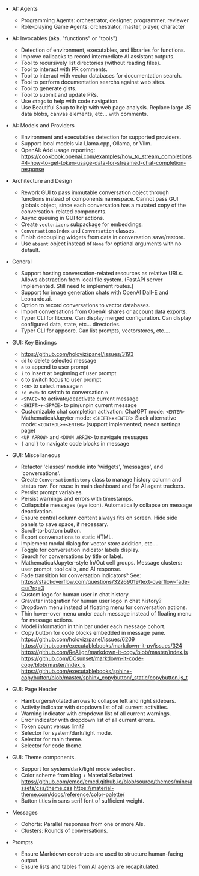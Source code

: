 * AI: Agents
    - Programming Agents: orchestrator, designer, programmer, reviewer
    - Role-playing Game Agents: orchestrator, master, player, character

* AI: Invocables (aka. "functions" or "tools")

    - Detection of environment, executables, and libraries for functions.
    - Improve callbacks to record intermediate AI assistant outputs.
    - Tool to recursively list directories (without reading files).
    - Tool to interact with PR comments.
    - Tool to interact with vector databases for documentation search.
    - Tool to perform documentation searchs against web sites.
    - Tool to generate gists.
    - Tool to submit and update PRs.
    - Use `ctags` to help with code navigation.
    - Use Beautiful Soup to help with web page analysis.
      Replace large JS data blobs, canvas elements, etc... with comments.

* AI: Models and Providers

    - Environment and executables detection for supported providers.
    - Support local models via Llama.cpp, Ollama, or Vllm.
    - OpenAI: Add usage reporting:
      https://cookbook.openai.com/examples/how_to_stream_completions#4-how-to-get-token-usage-data-for-streamed-chat-completion-response

* Architecture and Design

    - Rework GUI to pass immutable conversation object through functions
      instead of components namespace. Cannot pass GUI globals object, since
      each conversation has a mutated copy of the conversation-related
      components.
    - Async queuing in GUI for actions.
    - Create `vectorizers` subpackage for embeddings.
    - `ConversationsIndex` and `Conversation` classes.
    - Finish decoupling widgets from data in conversation save/restore.
    - Use `absent` object instead of `None` for optional arguments
      with no default.

* General

    - Support hosting conversation-related resources as relative URLs.
      Allows abstraction from local file system.
      (FastAPI server implemented. Still need to implement routes.)
    - Support for image generation chats with OpenAI Dall-E and Leonardo.ai.
    - Option to record conversations to vector databases.
    - Import conversations from OpenAI shares or account data exports.
    - Typer CLI for libcore.
      Can display merged configuration.
      Can display configured data, state, etc... directories.
    - Typer CLI for appcore.
      Can list prompts, vectorstores, etc....

* GUI: Key Bindings

    - https://github.com/holoviz/panel/issues/3193
    - `dd` to delete selected message
    - `a` to append to user prompt
    - `i` to insert at beginning of user prompt
    - `G` to switch focus to user prompt
    - `:<n>` to select message `n`
    - `:e #<n>` to switch to conversation `n`
    - `<SPACE>` to activate/deactivate current message
    - `<SHIFT>`+`<SPACE>` to pin/unpin current message
    - Customizable chat completion activation:
      ChatGPT mode: `<ENTER>`
      Mathematica/Jupyter mode: `<SHIFT>`+`<ENTER>`
      Slack alternative mode: `<CONTROL>`+`<ENTER>`
      (support implemented; needs settings page)
    - `<UP ARROW>` and `<DOWN ARROW>` to navigate messages
    - `{` and `}` to navigate code blocks in message

* GUI: Miscellaneous

    - Refactor 'classes' module into 'widgets', 'messages', and
      'conversations'.
    - Create `ConversationHistory` class to manage history column and status
      row. For reuse in main dashboard and for AI agent trackers.
    - Persist prompt variables.
    - Persist warnings and errors with timestamps.
    - Collapsible messages (eye icon). Automatically collapse on message
      deactivation.
    - Ensure central column content always fits on screen. Hide side panels
      to save space, if necessary.
    - Scroll-to-bottom button.
    - Export conversations to static HTML.
    - Implement modal dialog for vector store addition, etc....
    - Toggle for conversation indicator labels display.
    - Search for conversations by title or label.
    - Mathematica/Jupyter-style In/Out cell groups.
      Message clusters: user prompt, tool calls, and AI response.
    - Fade transition for conversation indicators?
      See: https://stackoverflow.com/questions/32269019/text-overflow-fade-css?rq=3
    - Custom logo for human user in chat history.
    - Gravatar integration for human user logo in chat history?
    - Dropdown menu instead of floating menu for conversation actions.
    - Thin hover-over menu under each message instead of floating menu for
      message actions.
    - Model information in thin bar under each message cohort.
    - Copy button for code blocks embedded in message pane.
      https://github.com/holoviz/panel/issues/6209
      https://github.com/executablebooks/markdown-it-py/issues/324
      https://github.com/ReAlign/markdown-it-copy/blob/master/index.js
      https://github.com/DCsunset/markdown-it-code-copy/blob/master/index.js
      https://github.com/executablebooks/sphinx-copybutton/blob/master/sphinx_copybutton/_static/copybutton.js_t

* GUI: Page Header

    - Hamburgers/rotated arrows to collapse left and right sidebars.
    - Activity indicator with dropdown list of all current activities.
    - Warning indicator with dropdown list of all current warnings.
    - Error indicator with dropdown list of all current errors.
    - Token count versus limit?
    - Selector for system/dark/light mode.
    - Selector for main theme.
    - Selector for code theme.

* GUI: Theme components.

    - Support for system/dark/light mode selection.
    - Color scheme from blog + Material Solarized.
      https://github.com/emcd/emcd.github.io/blob/source/themes/mine/assets/css/theme.css
      https://material-theme.com/docs/reference/color-palette/
    - Button titles in sans serif font of sufficient weight.

* Messages

    - Cohorts: Parallel responses from one or more AIs.
    - Clusters: Rounds of conversations.

* Prompts

    - Ensure Markdown constructs are used to structure human-facing output.
    - Ensure lists and tables from AI agents are recapitulated.
